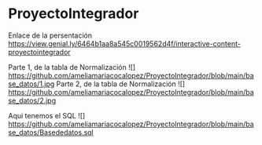 # ProyectoIntegrador

Enlace de la persentación
https://view.genial.ly/6464b1aa8a545c0019562d4f/interactive-content-proyectointegrador


Parte 1, de la tabla de Normalización
![] https://github.com/ameliamariacocalopez/ProyectoIntegrador/blob/main/base_datos/1.jpg
Parte 2, de la tabla de Normalización
![] https://github.com/ameliamariacocalopez/ProyectoIntegrador/blob/main/base_datos/2.jpg

Aqui tenemos el SQL 
![] https://github.com/ameliamariacocalopez/ProyectoIntegrador/blob/main/base_datos/Basededatos.sql
